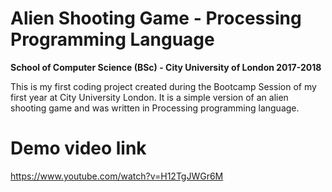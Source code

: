 # Alien Shooting Game - Processing Programming Language

**School of Computer Science (BSc) - City University of London 2017-2018**

This is my first coding project created during the Bootcamp Session of my first year at City University London. It is a simple version of an alien shooting game and was written in Processing programming language.

# Demo video link
https://www.youtube.com/watch?v=H12TgJWGr6M
